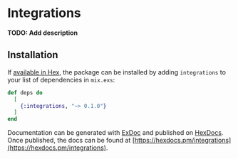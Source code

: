 # Integrations

**TODO: Add description**

## Installation

If [available in Hex](https://hex.pm/docs/publish), the package can be installed
by adding `integrations` to your list of dependencies in `mix.exs`:

```elixir
def deps do
  [
    {:integrations, "~> 0.1.0"}
  ]
end
```

Documentation can be generated with [ExDoc](https://github.com/elixir-lang/ex_doc)
and published on [HexDocs](https://hexdocs.pm). Once published, the docs can
be found at [https://hexdocs.pm/integrations](https://hexdocs.pm/integrations).

